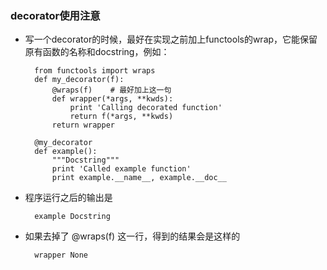 ### decorator使用注意
* 写一个decorator的时候，最好在实现之前加上functools的wrap，它能保留原有函数的名称和docstring，例如：

		from functools import wraps  
		def my_decorator(f):  
    		@wraps(f)    # 最好加上这一句  
    		def wrapper(*args, **kwds):  
        		print 'Calling decorated function'  
        		return f(*args, **kwds)  
    		return wrapper  
 
		@my_decorator  
		def example():  
    		"""Docstring"""  
    		print 'Called example function'  
			print example.__name__, example.__doc__  
			
* 程序运行之后的输出是

		example Docstring  
* 如果去掉了 @wraps(f) 这一行，得到的结果会是这样的
		
		wrapper None  